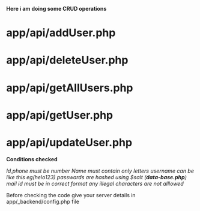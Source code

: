 __Here i am doing some CRUD operations__

# app/api/addUser.php
# app/api/deleteUser.php
# app/api/getAllUsers.php
# app/api/getUser.php
# app/api/updateUser.php


**Conditions checked**

_Id,phone must be number_
_Name must contain only letters_
_username can be like this eg(helo123)_
_passwards are hashed using $salt (**data-base.php**)_
_mail id must be in correct format_
_any illegal characters are not alllowed_

Before checking the code give your server details in app/_backend/config.php file
